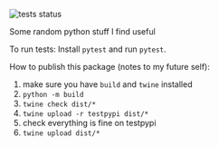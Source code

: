 ![tests status](https://github.com/nikosgavalas/pygav/actions/workflows/main.yml/badge.svg)

Some random python stuff I find useful

To run tests: Install `pytest` and run `pytest`.

How to publish this package (notes to my future self):
1. make sure you have `build` and `twine` installed
2. `python -m build`
3. `twine check dist/*`
4. `twine upload -r testpypi dist/*`
5. check everything is fine on testpypi
6. `twine upload dist/*`
